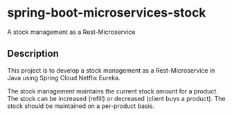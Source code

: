 # spring-boot-microservices-stock
A stock management as a Rest-Microservice

## Description
This project is to develop a stock management as a Rest-Microservice in Java using Spring Cloud Netflix Eureka. 

The stock management maintains the current stock amount for a product. The stock can be increased (refill) or decreased (client buys a product). The stock should be maintained on a per-product basis.
